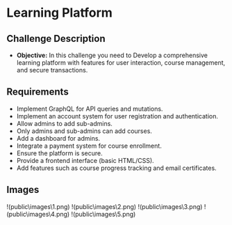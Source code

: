 # Learning Platform

## Challenge Description

- **Objective:** In this challenge you need to Develop a comprehensive learning platform with features for user interaction, course management, and secure transactions.

## Requirements

- Implement GraphQL for API queries and mutations.
- Implement an account system for user registration and authentication.
- Allow admins to add sub-admins.
- Only admins and sub-admins can add courses.
- Add a dashboard for admins.
- Integrate a payment system for course enrollment.
- Ensure the platform is secure.
- Provide a frontend interface (basic HTML/CSS).
- Add features such as course progress tracking and email certificates.

## Images

!(public\images\1.png)
!(public\images\2.png)
!(public\images\3.png)
!(public\images\4.png)
!(public\images\5.png)
